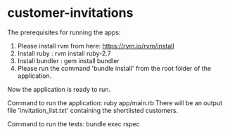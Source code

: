 # customer-invitations

The prerequisites for running the apps:
1. Please install rvm from here: https://rvm.io/rvm/install
2. Install ruby : rvm install ruby-2.7
3. Install bundler : gem install bundler
4. Please run the command 'bundle install' from the root folder of the application.

Now the application is ready to run.

Command to run the application: ruby app/main.rb
There will be an output file 'invitation_list.txt' containing the shortlisted customers.

Command to run the tests: bundle exec rspec
